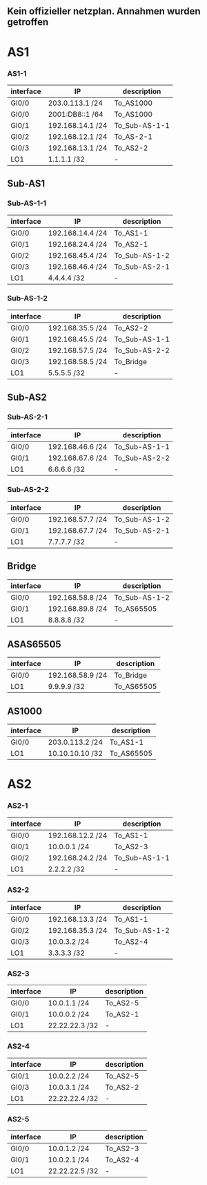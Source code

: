 ## Kein offizieller netzplan. Annahmen wurden getroffen



# AS1

### AS1-1
| interface | IP               | description   |
| --------- | ---------------- | ------------- |
| GI0/0     | 203.0.113.1 /24  | To_AS1000     |
| GI0/0     | 2001:DB8::1 /64  | To_AS1000     |
| GI0/1     | 192.168.14.1 /24 | To_Sub-AS-1-1 |
| GI0/2     | 192.168.12.1 /24 | To_AS-2-1     |
| GI0/3     | 192.168.13.1 /24 | To_AS2-2      |
| LO1       | 1.1.1.1 /32      | -             |

## Sub-AS1

### Sub-AS-1-1
| interface | IP               | description   |
| --------- | ---------------- | ------------- |
| GI0/0     | 192.168.14.4 /24 | To_AS1-1      |
| GI0/1     | 192.168.24.4 /24 | To_AS2-1      |
| GI0/2     | 192.168.45.4 /24 | To_Sub-AS-1-2 |
| GI0/3     | 192.168.46.4 /24 | To_Sub-AS-2-1 |
| LO1       | 4.4.4.4 /32      | -             |

### Sub-AS-1-2
| interface | IP               | description   |
| --------- | ---------------- | ------------- |
| GI0/0     | 192.168.35.5 /24 | To_AS2-2      |
| GI0/1     | 192.168.45.5 /24 | To_Sub-AS-1-1 |
| GI0/2     | 192.168.57.5 /24 | To_Sub-AS-2-2 |
| GI0/3     | 192.168.58.5 /24 | To_Bridge     |
| LO1       | 5.5.5.5 /32      | -             |


## Sub-AS2

### Sub-AS-2-1
| interface | IP               | description   |
| --------- | ---------------- | ------------- |
| GI0/0     | 192.168.46.6 /24 | To_Sub-AS-1-1 |
| GI0/1     | 192.168.67.6 /24 | To_Sub-AS-2-2 |
| LO1       | 6.6.6.6 /32      | -             |

### Sub-AS-2-2
| interface | IP               | description   |
| --------- | ---------------- | ------------- |
| GI0/0     | 192.168.57.7 /24 | To_Sub-AS-1-2 |
| GI0/1     | 192.168.67.7 /24 | To_Sub-AS-2-1 |
| LO1       | 7.7.7.7 /32      | -             |


## Bridge
| interface | IP               | description   |
| --------- | ---------------- | ------------- |
| GI0/0     | 192.168.58.8 /24 | To_Sub-AS-1-2 |
| GI0/1     | 192.168.89.8 /24 | To_AS65505    |
| LO1       | 8.8.8.8 /32      | -             |

## ASAS65505
| interface | IP               | description |
| --------- | ---------------- | ----------- |
| GI0/0     | 192.168.58.9 /24 | To_Bridge   |
| LO1       | 9.9.9.9 /32      | To_AS65505  |

## AS1000
| interface | IP              | description |
| --------- | --------------- | ----------- |
| GI0/0     | 203.0.113.2 /24 | To_AS1-1    |
| LO1       | 10.10.10.10 /32 | To_AS65505  |


# AS2

### AS2-1
| interface | IP               | description   |
| --------- | ---------------- | ------------- |
| GI0/0     | 192.168.12.2 /24 | To_AS1-1      |
| GI0/1     | 10.0.0.1 /24     | To_AS2-3      |
| GI0/2     | 192.168.24.2 /24 | To_Sub-AS-1-1 |
| LO1       | 2.2.2.2 /32      | -             |

### AS2-2
| interface | IP               | description   |
| --------- | ---------------- | ------------- |
| GI0/0     | 192.168.13.3 /24 | To_AS1-1      |
| GI0/2     | 192.168.35.3 /24 | To_Sub-AS-1-2 |
| GI0/3     | 10.0.3.2 /24     | To_AS2-4      |
| LO1       | 3.3.3.3 /32      | -             |

### AS2-3
| interface | IP             | description |
| --------- | -------------- | ----------- |
| GI0/0     | 10.0.1.1 /24   | To_AS2-5    |
| GI0/1     | 10.0.0.2 /24   | To_AS2-1    |
| LO1       | 22.22.22.3 /32 | -           |

### AS2-4
| interface | IP             | description |
| --------- | -------------- | ----------- |
| GI0/1     | 10.0.2.2 /24   | To_AS2-5    |
| GI0/3     | 10.0.3.1 /24   | To_AS2-2    |
| LO1       | 22.22.22.4 /32 | -           |

### AS2-5
| interface | IP             | description |
| --------- | -------------- | ----------- |
| GI0/0     | 10.0.1.2 /24   | To_AS2-3    |
| GI0/1     | 10.0.2.1 /24   | To_AS2-4    |
| LO1       | 22.22.22.5 /32 | -           |